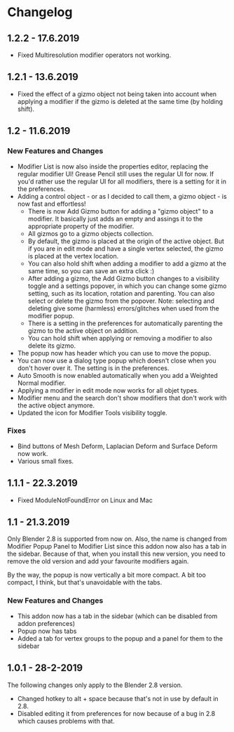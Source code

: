 # Changelog

## 1.2.2 - 17.6.2019

- Fixed Multiresolution modifier operators not working.

## 1.2.1 - 13.6.2019

- Fixed the effect of a gizmo object not being taken into account when applying a modifier if the gizmo is deleted at the same time (by holding shift).

## 1.2 - 11.6.2019

### New Features and Changes

- Modifier List is now also inside the properties editor, replacing the regular modifier UI! Grease Pencil still uses the regular UI for now. If you'd rather use the regular UI for all modifiers, there is a setting for it in the preferences.
- Adding a control object - or as I decided to call them, a gizmo object - is now fast and effortless!
   - There is now Add Gizmo button for adding a "gizmo object" to a modifier. It basically just adds an empty and assings it to the appropriate property of the modifier.
   - All gizmos go to a gizmo objects collection.
   - By default, the gizmo is placed at the origin of the active object. But if you are in edit mode and have a single vertex selected, the gizmo is placed at the vertex location.
   - You can also hold shift when adding a modifier to add a gizmo at the same time, so you can save an extra click :)
   - After adding a gizmo, the Add Gizmo button changes to a visibility toggle and a settings popover, in which you can change some gizmo setting, such as its location, rotation and parenting. You can also select or delete the gizmo from the popover. Note: selecting and deleting give some (harmless) errors/glitches when used from the modifier popup.
   - There is a setting in the preferences for automatically parenting the gizmo to the active object on addition.
   - You can hold shift when applying or removing a modifier to also delete its gizmo.
- The popup now has header which you can use to move the popup.
- You can now use a dialog type popup which doesn't close when you don't hover over it. The setting is in the preferences.
- Auto Smooth is now enabled automatically when you add a Weighted Normal modifier.
- Applying a modifier in edit mode now works for all objet types.
- Modifier menu and the search don't show modifiers that don't work with the active object anymore.
- Updated the icon for Modifier Tools visibility toggle.

### Fixes
- Bind buttons of Mesh Deform, Laplacian Deform and Surface Deform now work.
- Various small fixes.

## 1.1.1 - 22.3.2019

- Fixed ModuleNotFoundError on Linux and Mac

## 1.1 - 21.3.2019

Only Blender 2.8 is supported from now on. Also, the name is changed from Modifier Popup Panel to Modifier List since this addon now also has a tab in  the sidebar. Because of that, when you install this new version, you need to remove the old version and add your favourite modifiers again.

By the way, the popup is now vertically a bit more compact. A bit too compact, I think, but that's unavoidable with the tabs.

### New Features and Changes

- This addon now has a tab in the sidebar (which can be disabled from addon preferences)
- Popup now has tabs
- Added a tab for vertex groups to the popup and a panel for them to the sidebar

## 1.0.1 - 28-2-2019

The following changes only apply to the Blender 2.8 version.

- Changed hotkey to alt + space because that's not in use by default in 2.8.
- Disabled editing it from preferences for now because of a bug in 2.8 which causes problems with that.